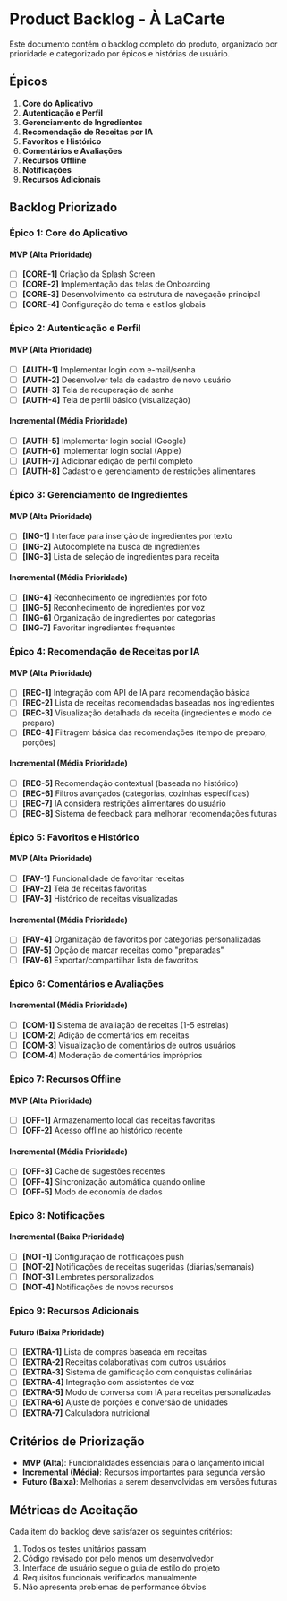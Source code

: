 # Product Backlog - À LaCarte

Este documento contém o backlog completo do produto, organizado por prioridade e categorizado por épicos e histórias de usuário.

## Épicos

1. **Core do Aplicativo**
2. **Autenticação e Perfil**
3. **Gerenciamento de Ingredientes**
4. **Recomendação de Receitas por IA**
5. **Favoritos e Histórico**
6. **Comentários e Avaliações**
7. **Recursos Offline**
8. **Notificações**
9. **Recursos Adicionais**

## Backlog Priorizado

### Épico 1: Core do Aplicativo

#### MVP (Alta Prioridade)

- [ ] **[CORE-1]** Criação da Splash Screen
- [ ] **[CORE-2]** Implementação das telas de Onboarding
- [ ] **[CORE-3]** Desenvolvimento da estrutura de navegação principal
- [ ] **[CORE-4]** Configuração do tema e estilos globais

### Épico 2: Autenticação e Perfil

#### MVP (Alta Prioridade)

- [ ] **[AUTH-1]** Implementar login com e-mail/senha
- [ ] **[AUTH-2]** Desenvolver tela de cadastro de novo usuário
- [ ] **[AUTH-3]** Tela de recuperação de senha
- [ ] **[AUTH-4]** Tela de perfil básico (visualização)

#### Incremental (Média Prioridade)

- [ ] **[AUTH-5]** Implementar login social (Google)
- [ ] **[AUTH-6]** Implementar login social (Apple)
- [ ] **[AUTH-7]** Adicionar edição de perfil completo
- [ ] **[AUTH-8]** Cadastro e gerenciamento de restrições alimentares

### Épico 3: Gerenciamento de Ingredientes

#### MVP (Alta Prioridade)

- [ ] **[ING-1]** Interface para inserção de ingredientes por texto
- [ ] **[ING-2]** Autocomplete na busca de ingredientes
- [ ] **[ING-3]** Lista de seleção de ingredientes para receita

#### Incremental (Média Prioridade)

- [ ] **[ING-4]** Reconhecimento de ingredientes por foto
- [ ] **[ING-5]** Reconhecimento de ingredientes por voz
- [ ] **[ING-6]** Organização de ingredientes por categorias
- [ ] **[ING-7]** Favoritar ingredientes frequentes

### Épico 4: Recomendação de Receitas por IA

#### MVP (Alta Prioridade)

- [ ] **[REC-1]** Integração com API de IA para recomendação básica
- [ ] **[REC-2]** Lista de receitas recomendadas baseadas nos ingredientes
- [ ] **[REC-3]** Visualização detalhada da receita (ingredientes e modo de preparo)
- [ ] **[REC-4]** Filtragem básica das recomendações (tempo de preparo, porções)

#### Incremental (Média Prioridade)

- [ ] **[REC-5]** Recomendação contextual (baseada no histórico)
- [ ] **[REC-6]** Filtros avançados (categorias, cozinhas específicas)
- [ ] **[REC-7]** IA considera restrições alimentares do usuário
- [ ] **[REC-8]** Sistema de feedback para melhorar recomendações futuras

### Épico 5: Favoritos e Histórico

#### MVP (Alta Prioridade)

- [ ] **[FAV-1]** Funcionalidade de favoritar receitas
- [ ] **[FAV-2]** Tela de receitas favoritas
- [ ] **[FAV-3]** Histórico de receitas visualizadas

#### Incremental (Média Prioridade)

- [ ] **[FAV-4]** Organização de favoritos por categorias personalizadas
- [ ] **[FAV-5]** Opção de marcar receitas como "preparadas"
- [ ] **[FAV-6]** Exportar/compartilhar lista de favoritos

### Épico 6: Comentários e Avaliações

#### Incremental (Média Prioridade)

- [ ] **[COM-1]** Sistema de avaliação de receitas (1-5 estrelas)
- [ ] **[COM-2]** Adição de comentários em receitas
- [ ] **[COM-3]** Visualização de comentários de outros usuários
- [ ] **[COM-4]** Moderação de comentários impróprios

### Épico 7: Recursos Offline

#### MVP (Alta Prioridade)

- [ ] **[OFF-1]** Armazenamento local das receitas favoritas
- [ ] **[OFF-2]** Acesso offline ao histórico recente

#### Incremental (Média Prioridade)

- [ ] **[OFF-3]** Cache de sugestões recentes
- [ ] **[OFF-4]** Sincronização automática quando online
- [ ] **[OFF-5]** Modo de economia de dados

### Épico 8: Notificações

#### Incremental (Baixa Prioridade)

- [ ] **[NOT-1]** Configuração de notificações push
- [ ] **[NOT-2]** Notificações de receitas sugeridas (diárias/semanais)
- [ ] **[NOT-3]** Lembretes personalizados
- [ ] **[NOT-4]** Notificações de novos recursos

### Épico 9: Recursos Adicionais

#### Futuro (Baixa Prioridade)

- [ ] **[EXTRA-1]** Lista de compras baseada em receitas
- [ ] **[EXTRA-2]** Receitas colaborativas com outros usuários
- [ ] **[EXTRA-3]** Sistema de gamificação com conquistas culinárias
- [ ] **[EXTRA-4]** Integração com assistentes de voz
- [ ] **[EXTRA-5]** Modo de conversa com IA para receitas personalizadas
- [ ] **[EXTRA-6]** Ajuste de porções e conversão de unidades
- [ ] **[EXTRA-7]** Calculadora nutricional

## Critérios de Priorização

- **MVP (Alta)**: Funcionalidades essenciais para o lançamento inicial
- **Incremental (Média)**: Recursos importantes para segunda versão
- **Futuro (Baixa)**: Melhorias a serem desenvolvidas em versões futuras

## Métricas de Aceitação

Cada item do backlog deve satisfazer os seguintes critérios:

1. Todos os testes unitários passam
2. Código revisado por pelo menos um desenvolvedor
3. Interface de usuário segue o guia de estilo do projeto
4. Requisitos funcionais verificados manualmente
5. Não apresenta problemas de performance óbvios
